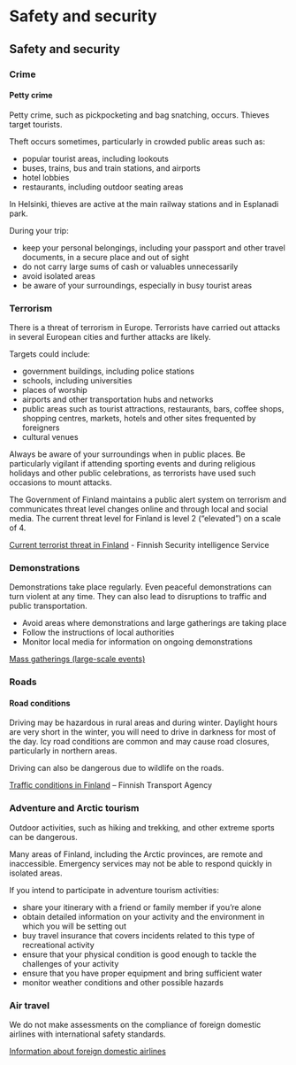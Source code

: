 # Safety and security

## Safety and security

### Crime

#### Petty crime

Petty crime, such as pickpocketing and bag snatching, occurs. Thieves target tourists.

Theft occurs sometimes, particularly in crowded public areas such as:

* popular tourist areas, including lookouts
* buses, trains, bus and train stations, and airports
* hotel lobbies
* restaurants, including outdoor seating areas

In Helsinki, thieves are active at the main railway stations and in Esplanadi park.

During your trip:

* keep your personal belongings, including your passport and other travel documents, in a secure place and out of sight
* do not carry large sums of cash or valuables unnecessarily
* avoid isolated areas
* be aware of your surroundings, especially in busy tourist areas

### Terrorism

There is a threat of terrorism in Europe. Terrorists have carried out attacks in several European cities and further attacks are likely.

Targets could include:

* government buildings, including police stations
* schools, including universities
* places of worship
* airports and other transportation hubs and networks
* public areas such as tourist attractions, restaurants, bars, coffee shops, shopping centres, markets, hotels and other sites frequented by foreigners
* cultural venues

Always be aware of your surroundings when in public places. Be particularly vigilant if attending sporting events and during religious holidays and other public celebrations, as terrorists have used such occasions to mount attacks.

The Government of Finland maintains a public alert system on terrorism and communicates threat level changes online and through local and social media. The current threat level for Finland is level 2 (“elevated”) on a scale of 4.

[Current terrorist threat in Finland](https://supo.fi/en/terrorist-threat-assessment) - Finnish Security intelligence Service

### Demonstrations

Demonstrations take place regularly. Even peaceful demonstrations can turn violent at any time. They can also lead to disruptions to traffic and public transportation.

* Avoid areas where demonstrations and large gatherings are taking place
* Follow the instructions of local authorities
* Monitor local media for information on ongoing demonstrations

[Mass gatherings (large-scale events)](https://travel.gc.ca/travelling/health-safety/mass-gatherings)

### Roads

#### Road conditions

Driving may be hazardous in rural areas and during winter. Daylight hours are very short in the winter, you will need to drive in darkness for most of the day. Icy road conditions are common and may cause road closures, particularly in northern areas.

Driving can also be dangerous due to wildlife on the roads.

[Traffic conditions in Finland](https://liikennetilanne.tmfg.fi/) – Finnish Transport Agency

### Adventure and Arctic tourism

Outdoor activities, such as hiking and trekking, and other extreme sports can be dangerous.

Many areas of Finland, including the Arctic provinces, are remote and inaccessible. Emergency services may not be able to respond quickly in isolated areas.

If you intend to participate in adventure tourism activities:

* share your itinerary with a friend or family member if you’re alone
* obtain detailed information on your activity and the environment in which you will be setting out
* buy travel insurance that covers incidents related to this type of recreational activity
* ensure that your physical condition is good enough to tackle the challenges of your activity
* ensure that you have proper equipment and bring sufficient water
* monitor weather conditions and other possible hazards

### Air travel

We do not make assessments on the compliance of foreign domestic airlines with international safety standards.

[Information about foreign domestic airlines](https://travel.gc.ca/air/in-flight-safety#other)